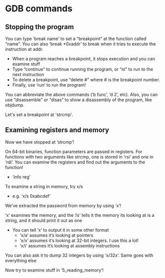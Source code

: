 # GDB commands

## Stopping the program

You can type ‘break name’ to set a “breakpoint” at the function called “name”. You can also ‘break \*0xaddr’ to break when it tries to execute the instruction at addr.

* When a program reaches a breakpoint, it stops execution and you can examine stuff
* Type “continue” to continue running the program, or “ni” to run to the next instruction
* To delete a breakpoint, use “delete \#” where \# is the breakpoint number.
* Finally, use ‘run’ to run the program!

You can abbreviate the above commands \(‘b func’, ‘d 2’, etc\). Also, you can use “disassemble” or “disas” to show a disassembly of the program, like objdump.

Let's set a breakpoint at 'strcmp'.

## Examining registers and memory

Now we have stopped at ‘strcmp’!

On 64-bit binaries, function parameters are passed in registers. For functions with two arguments like strcmp, one is stored in ‘rsi’ and one in ‘rdi’. You can examine the registers and find out the arguments to the function!

* ‘info reg’

To examine a string in memory, try x/s

* e.g. ‘x/s 0xabcdef’

We’ve extracted the password from memory by using ‘x’!

‘x’ examines the memory, and the ‘/s’ tells it the memory its looking at is a string, and it should print it out as one

* You can tell ‘x’ to output it in some other format
  * ‘x/a’ assumes it’s looking at pointers
  * ‘x/x’ assumes it’s looking at 32-bit integers. I use this a lot!
  * ‘x/i’ assumes it’s looking at assembly instructions

You can also ask it to dump 32 integers by using ‘x/32x’. Same goes with everything else

Now try to examine stuff in ‘5\_reading\_memory’!

